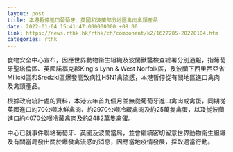 ```yaml
---
layout: post
title: 本港暫停進口葡萄牙、英國和波蘭部分地區禽肉禽類產品
date: 2022-01-04 15:41:47.000000000 +08:00
link: https://news.rthk.hk/rthk/ch/component/k2/1627285-20220104.htm
categories: rthk
---
```


食物安全中心宣布，因應世界動物衞生組織及波蘭獸醫檢查總署分別通報，指葡萄牙聖塔倫區、英國諾福克郡King's Lynn & West Norfolk區，及波蘭下西里西亞省Milicki區和Średzki區爆發高致病性H5N1禽流感，本港暫停從有關地區進口禽肉及禽類產品。
 
根據政府統計處的資料，本港去年首九個月並無從葡萄牙進口禽肉或禽蛋，同期從英國進口約70公噸冰鮮禽肉、約2970公噸冷藏禽肉及約25萬隻禽蛋，以及從波蘭進口約4070公噸冷藏禽肉及約2482萬隻禽蛋。
 
中心已就事件聯絡葡萄牙、英國及波蘭當局，並會繼續密切留意世界動物衞生組織及有關當局發出關於爆發禽流感的消息，因應當地疫情發展，採取適當行動。

